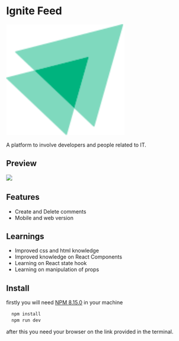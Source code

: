 # Ignite Feed

<img src ="readme-resources/ignite-logo.svg" height="300em"/>

A platform to involve developers and people related to IT.


## Preview
<img src ="readme-resources/IgniteFeed.gif" height="600em"/>


## Features

- Create and Delete comments
- Mobile and web version


## Learnings

- Improved css and html knowledge
- Improved knowledge on React Components
- Learning on React state hook
- Learning on manipulation of props


## Install

firstly you will need [NPM 8.15.0](https://www.npmjs.com/) in your machine

```bash
  npm install
  npm run dev
```
after this you need your browser on the link provided in the terminal.